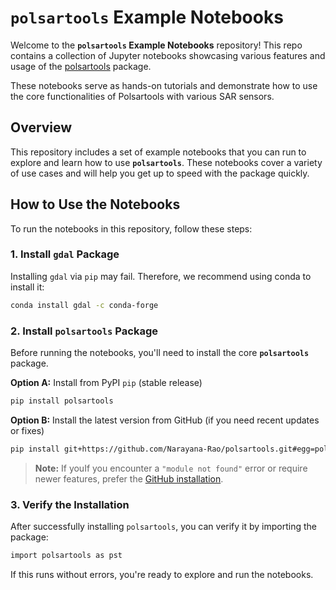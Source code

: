 # `polsartools` Example Notebooks

Welcome to the **`polsartools` Example Notebooks** repository! This repo contains a collection of Jupyter notebooks showcasing various features and usage of the [polsartools](https://github.com/Narayana-Rao/polsartools) package.

These notebooks serve as hands-on tutorials and demonstrate how to use the core functionalities of Polsartools with various SAR sensors.

## Overview

This repository includes a set of example notebooks that you can run to explore and learn how to use **`polsartools`**. These notebooks cover a variety of use cases and will help you get up to speed with the package quickly.

## How to Use the Notebooks

To run the notebooks in this repository, follow these steps:

### 1. Install **`gdal`** Package
Installing `gdal` via `pip` may fail. Therefore, we recommend using conda to install it:
```bash
conda install gdal -c conda-forge
```

### 2. Install **`polsartools`** Package

Before running the notebooks, you'll need to install the core **`polsartools`** package. 

**Option A:** Install from PyPI `pip` (stable release)

```bash
pip install polsartools
```

**Option B:**  Install the latest version from GitHub (if you need recent updates or fixes)

```bash
pip install git+https://github.com/Narayana-Rao/polsartools.git#egg=polsartools
```
> **Note:** If youIf you encounter a `"module not found"` error or require newer features, prefer the [GitHub installation](https://github.com/Narayana-Rao/polsartools).

### 3. Verify the Installation

After successfully installing `polsartools`, you can verify it by importing the package:

```bash
import polsartools as pst
```

If this runs without errors, you're ready to explore and run the notebooks.

